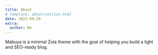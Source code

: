 ```yaml
---
title: About
# template: about/section.html
date: 2023-09-29
extra:
  author: Me
---
```


Mabuya is a minimal Zola theme with the goal of helping you build a light and SEO-ready blog.
